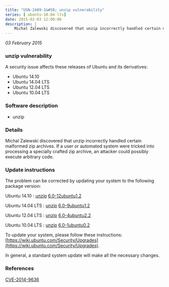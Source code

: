 ```yaml
---
title: "USN-2489-1&#58; unzip vulnerability"
series: [ ubuntu-10.04-lts]
date: 2015-02-03 12:00:00
description: |
    Michal Zalewski discovered that unzip incorrectly handled certain malformed zip archives. If a user or automated system were tricked into processing a specially crafted zip archive, an attacker could possibly execute arbitrary code. 
--- 
```

 
 

*03 February 2015*

### unzip vulnerability

A security issue affects these releases of Ubuntu and its derivatives:

* Ubuntu 14.10
* Ubuntu 14.04 LTS
* Ubuntu 12.04 LTS
* Ubuntu 10.04 LTS

### Software description

* unzip 

### Details

Michal Zalewski discovered that unzip incorrectly handled certain malformed zip archives. If a user or automated system were tricked into processing a specially crafted zip archive, an attacker could possibly execute arbitrary code. 

### Update instructions

The problem can be corrected by updating your system to the following package version:

Ubuntu 14.10
 : [unzip](https://launchpad.net/ubuntu/+source/unzip) <span> [6.0-12ubuntu1.2](https://launchpad.net/ubuntu/+source/unzip/6.0-12ubuntu1.2) </span> 

Ubuntu 14.04 LTS
 : [unzip](https://launchpad.net/ubuntu/+source/unzip) <span> [6.0-9ubuntu1.2](https://launchpad.net/ubuntu/+source/unzip/6.0-9ubuntu1.2) </span> 

Ubuntu 12.04 LTS
 : [unzip](https://launchpad.net/ubuntu/+source/unzip) <span> [6.0-4ubuntu2.2](https://launchpad.net/ubuntu/+source/unzip/6.0-4ubuntu2.2) </span> 

Ubuntu 10.04 LTS
 : [unzip](https://launchpad.net/ubuntu/+source/unzip) <span> [6.0-1ubuntu0.2](https://launchpad.net/ubuntu/+source/unzip/6.0-1ubuntu0.2) </span> 

To update your system, please follow these instructions: [https://wiki.ubuntu.com/Security/Upgrades](https://wiki.ubuntu.com/Security/Upgrades).

In general, a standard system update will make all the necessary changes. 

### References

 
 [CVE-2014-9636](http://people.ubuntu.com/~ubuntu-security/cve/CVE-2014-9636)
 

